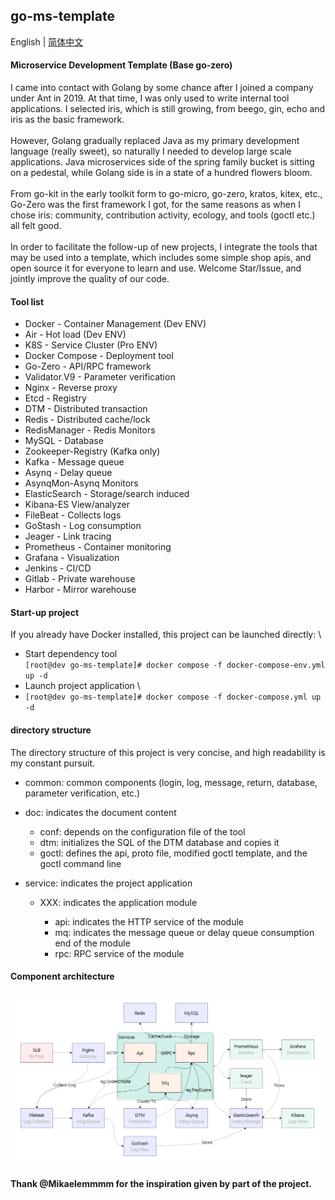 ## go-ms-template

English | [简体中文](README-zhCN.md)

#### Microservice Development Template (Base go-zero)

I came into contact with Golang by some chance after I joined a company under Ant in 2019. At that time, I was only used to write internal tool applications. I selected iris, which is still growing, from beego, gin, echo and iris as the basic framework. \
\
However, Golang gradually replaced Java as my primary development language (really sweet), so naturally I needed to develop large scale applications. Java microservices side of the spring family bucket is sitting on a pedestal, while Golang side is in a state of a hundred flowers bloom. \
\
From go-kit in the early toolkit form to go-micro, go-zero, kratos, kitex, etc., Go-Zero was the first framework I got, for the same reasons as when I chose iris: community, contribution activity, ecology, and tools (goctl etc.) all felt good. \
\
In order to facilitate the follow-up of new projects, I integrate the tools that may be used into a template, which includes some simple shop apis, and open source it for everyone to learn and use. Welcome Star/Issue, and jointly improve the quality of our code.

#### Tool list

- Docker - Container Management (Dev ENV)
- Air - Hot load (Dev ENV)
- K8S - Service Cluster (Pro ENV)
- Docker Compose - Deployment tool
- Go-Zero - API/RPC framework
- Validator.V9 - Parameter verification
- Nginx - Reverse proxy
- Etcd - Registry
- DTM - Distributed transaction
- Redis - Distributed cache/lock
- RedisManager - Redis Monitors
- MySQL - Database
- Zookeeper-Registry (Kafka only)
- Kafka - Message queue
- Asynq - Delay queue
- AsynqMon-Asynq Monitors
- ElasticSearch - Storage/search induced
- Kibana-ES View/analyzer
- FileBeat - Collects logs
- GoStash - Log consumption
- Jeager - Link tracing
- Prometheus - Container monitoring
- Grafana - Visualization
- Jenkins - CI/CD
- Gitlab - Private warehouse
- Harbor - Mirror warehouse

#### Start-up project

If you already have Docker installed, this project can be launched directly: \
- Start dependency tool \
`[root@dev go-ms-template]# docker compose -f docker-compose-env.yml up -d`
- Launch project application \
- `[root@dev go-ms-template]# docker compose -f docker-compose.yml up -d`

#### directory structure

The directory structure of this project is very concise, and high readability is my constant pursuit.

- common: common components (login, log, message, return, database, parameter verification, etc.)

- doc: indicates the document content

  - conf: depends on the configuration file of the tool
  - dtm: initializes the SQL of the DTM database and copies it
  - goctl: defines the api, proto file, modified goctl template, and the goctl command line

- service: indicates the project application

  - XXX: indicates the application module

    - api: indicates the HTTP service of the module
    - mq: indicates the message queue or delay queue consumption end of the module
    - rpc: RPC service of the module

#### Component architecture
![architecture.jpg](doc%2Farchitecture.jpg)

#### Thank @Mikaelemmmm for the inspiration given by part of the project.